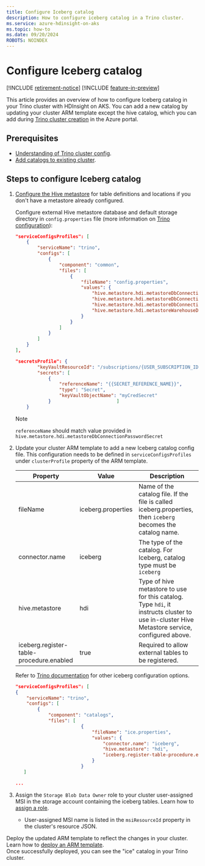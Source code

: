 ```yaml
---
title: Configure Iceberg catalog
description: How to configure iceberg catalog in a Trino cluster.
ms.service: azure-hdinsight-on-aks
ms.topic: how-to
ms.date: 09/20/2024
ROBOTS: NOINDEX
---
```


# Configure Iceberg catalog

[!INCLUDE [retirement-notice](../includes/retirement-notice.md)]
[!INCLUDE [feature-in-preview](../includes/feature-in-preview.md)]


This article provides an overview of how to configure Iceberg catalog in your Trino cluster with HDInsight on AKS. You can add a new catalog by updating your cluster ARM template except the hive catalog, which you can add during [Trino cluster creation](./trino-create-cluster.md) in the Azure portal.

## Prerequisites

* [Understanding of Trino cluster config](trino-service-configuration.md).
* [Add catalogs to existing cluster](trino-add-catalogs.md).

## Steps to configure Iceberg catalog

1. [Configure the Hive metastore](./trino-connect-to-metastore.md) for table definitions and locations if you don't have a metastore already configured.
           
    Configure external Hive metastore database and default storage directory in `config.properties` file (more information on [Trino configuration](./trino-service-configuration.md#cluster-management)):
    ```json
    "serviceConfigsProfiles": [
        {
            "serviceName": "trino",
            "configs": [
                {
                    "component": "common",
                    "files": [
                        {
                            "fileName": "config.properties",
                            "values": {
                                "hive.metastore.hdi.metastoreDbConnectionURL": "jdbc:sqlserver://{{DATABASE_SERVER}}.database.windows.net;database={{DATABASE_NAME}};encrypt=true;trustServerCertificate=true;create=false;loginTimeout=30",
                                "hive.metastore.hdi.metastoreDbConnectionUserName": "{{DATABASE_USER_NAME}}",
                                "hive.metastore.hdi.metastoreDbConnectionPasswordSecret": "{{SECRET_REFERENCE_NAME}}",
                                "hive.metastore.hdi.metastoreWarehouseDir": "abfs://{{AZURE_STORAGE_CONTAINER}}@{{AZURE_STORAGE_ACCOUNT_NAME}}.dfs.core.windows.net/hive/warehouse"
                            }
                        }
                    ]
                }
            ]
        }
    ],

    "secretsProfile": {
            "keyVaultResourceId": "/subscriptions/{USER_SUBSCRIPTION_ID}/resourceGroups/{USER_RESOURCE_GROUP}/providers/Microsoft.KeyVault/vaults/{USER_KEYVAULT_NAME}",
            "secrets": [
                {
                    "referenceName": "{{SECRET_REFERENCE_NAME}}",
                    "type": "Secret",
                    "keyVaultObjectName": "myCredSecret"
                }                        ]
        }
    ```
    > [!NOTE]
    > `referenceName` should match value provided in `hive.metastore.hdi.metastoreDbConnectionPasswordSecret`

1. Update your cluster ARM template to add a new Iceberg catalog config file. This configuration needs to be defined in `serviceConfigsProfiles` under `clusterProfile` property of the ARM template.

    |Property|Value|Description|
    |-|-|-|
    |fileName|iceberg.properties|Name of the catalog file. If the file is called iceberg.properties, then `iceberg` becomes the catalog name.|
    |connector.name|iceberg|The type of the catalog. For Iceberg, catalog type must be `iceberg`|
    |hive.metastore|hdi|Type of hive metastore to use for this catalog. Type `hdi`, it instructs cluster to use in-cluster Hive Metastore service, configured above.|
    |iceberg.register-table-procedure.enabled|true|Required to allow external tables to be registered.|

    Refer to [Trino documentation](https://trino.io/docs/current/connector/iceberg.html#general-configuration) for other iceberg configuration options.

    ```json
    "serviceConfigsProfiles": [
    {
        "serviceName": "trino",
        "configs": [
            {
                "component": "catalogs",
                "files": [
                            {
                                "fileName": "ice.properties",
                                "values": {
                                    "connector.name": "iceberg",
                                    "hive.metastore": "hdi",
                                    "iceberg.register-table-procedure.enabled": "true"
                                }
                            }
       ]

    ...
    ```

1. Assign the `Storage Blob Data Owner` role to your cluster user-assigned MSI in the storage account containing the iceberg tables. Learn how to [assign a role](/azure/role-based-access-control/role-assignments-portal#step-2-open-the-add-role-assignment-page).

   * User-assigned MSI name is listed in the `msiResourceId` property in the cluster's resource JSON.

Deploy the updated ARM template to reflect the changes in your cluster. Learn how to [deploy an ARM template](/azure/azure-resource-manager/templates/deploy-portal). 
<br>Once successfully deployed, you can see the "ice" catalog in your Trino cluster.
